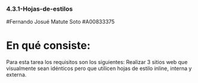 ### 4.3.1-Hojas-de-estilos

#Fernando Josué Matute Soto
#A00833375

# En qué consiste:
Para esta tarea los requisitos son los siguientes:
Realizar 3 sitios web que visualmente sean idénticos pero que utilicen hojas de estilo inline, interna y externa.
